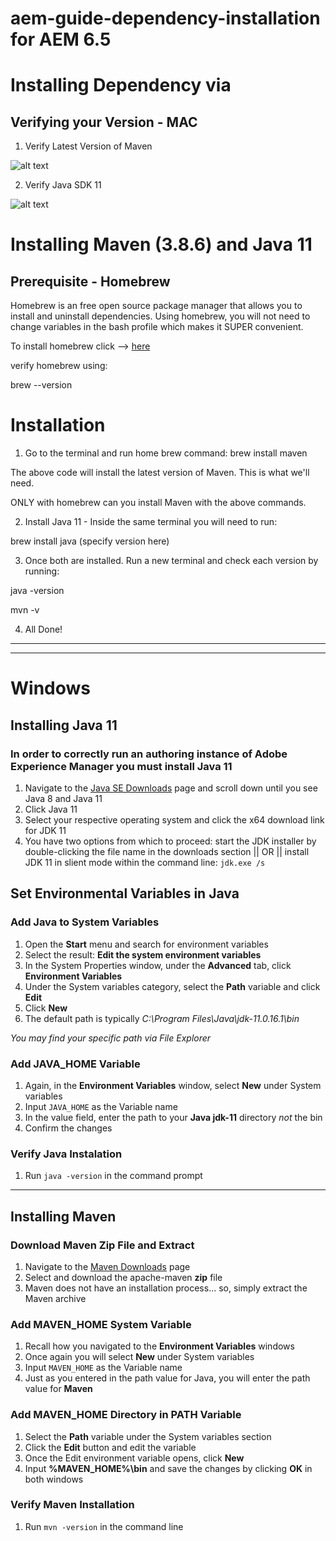 # aem-guide-dependency-installation for AEM 6.5 

# Installing Dependency via  
## Verifying your Version - MAC 
  1. Verify Latest Version of Maven


  ![alt text](https://res.cloudinary.com/ddid7dngp/image/upload/v1666626790/Apache_Maven_3.8.6_84538c9988a25aec085021c365c560670ad80163_l2gwac.jpg "Maven Version Screenshot")
  
  
  2. Verify Java SDK 11


  ![alt text](https://res.cloudinary.com/ddid7dngp/image/upload/v1666627326/Java_version_11.0.16.1_2022-08-18_LTS_sd9b5u.jpg "Java Version Screenshot")

# Installing Maven (3.8.6) and Java 11

## Prerequisite - Homebrew

Homebrew is an free open source package manager that allows you to install and uninstall dependencies. Using homebrew, you will not need to change variables in the bash profile which makes it SUPER convenient. 

To install homebrew click --> [here](https://brew.sh/)

verify homebrew using: 

brew --version

# Installation

1. Go to the terminal and run home brew command: brew install maven

The above code will install the latest version of Maven. This is what we'll need. 

ONLY with homebrew can you install Maven with the above commands.

2. Install Java 11 - Inside the same terminal you will need to run:

brew install java (specify version here)

3. Once both are installed. Run a new terminal and check each version by running:


  java -version


  mvn -v 
  
4. All Done!

---
---



# Windows 


## Installing Java 11


### In order to correctly run an authoring instance of Adobe Experience Manager you must install Java 11

1. Navigate to the [Java SE Downloads](https://www.oracle.com/java/technologies/downloads/#java11-windows) page and scroll down until you see Java 8 and Java 11
2. Click Java 11
3. Select your respective operating system and click the x64 download link for JDK 11
4. You have two options from which to proceed: start the JDK installer by double-clicking the file name in the downloads section || OR ||
  install JDK 11 in slient mode within the command line: `jdk.exe /s`
  
## Set Environmental Variables in Java

### Add Java to System Variables

1. Open the **Start** menu and search for environment variables
2. Select the result: **Edit the system environment variables**
3. In the System Properties window, under the **Advanced** tab, click **Environment Variables**
4. Under the System variables category, select the **Path** variable and click **Edit**
5. Click **New**
6. The default path is typically *C:\Program Files\Java\jdk-11.0.16.1\bin*

*You may find your specific path via File Explorer*

### Add JAVA_HOME Variable

1. Again, in the **Environment Variables** window, select **New** under System variables
2. Input `JAVA_HOME` as the Variable name
3. In the value field, enter the path to your **Java jdk-11** directory *not* the bin 
4. Confirm the changes
 

### Verify Java Instalation
1. Run `java -version` in the command prompt

---
## Installing Maven

### Download Maven Zip File and Extract
1. Navigate to the [Maven Downloads](https://maven.apache.org/download.cgi) page 
2. Select and download the apache-maven **zip** file
3. Maven does not have an installation process... so, simply extract the Maven archive

### Add MAVEN_HOME System Variable

1. Recall how you navigated to the **Environment Variables** windows
2. Once again you will select **New** under System variables
3. Input `MAVEN_HOME` as the Variable name
4. Just as you entered in the path value for Java, you will enter the path value for **Maven**

### Add MAVEN_HOME Directory in PATH Variable
1. Select the **Path** variable under the System variables section
2. Click the **Edit** button and edit the variable
3. Once the Edit environment variable opens, click **New**
4. Input **%MAVEN_HOME%\bin** and save the changes by clicking **OK** in both windows

### Verify Maven Installation

1. Run `mvn -version` in the command line
